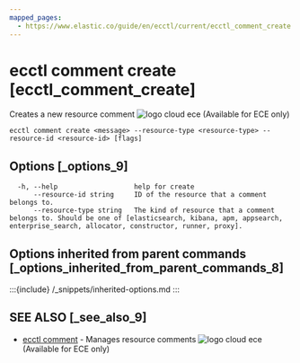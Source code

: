 ```yaml
---
mapped_pages:
  - https://www.elastic.co/guide/en/ecctl/current/ecctl_comment_create.html
---
```


# ecctl comment create [ecctl_comment_create]

Creates a new resource comment ![logo cloud ece](https://doc-icons.s3.us-east-2.amazonaws.com/logo_cloud_ece.svg "Supported on {{ece}}") (Available for ECE only)

```
ecctl comment create <message> --resource-type <resource-type> --resource-id <resource-id> [flags]
```


## Options [_options_9]

```
  -h, --help                   help for create
      --resource-id string     ID of the resource that a comment belongs to.
      --resource-type string   The kind of resource that a comment belongs to. Should be one of [elasticsearch, kibana, apm, appsearch, enterprise_search, allocator, constructor, runner, proxy].
```


## Options inherited from parent commands [_options_inherited_from_parent_commands_8]

:::{include} /_snippets/inherited-options.md
:::


## SEE ALSO [_see_also_9]

* [ecctl comment](/reference/ecctl_comment.md)	 - Manages resource comments ![logo cloud ece](https://doc-icons.s3.us-east-2.amazonaws.com/logo_cloud_ece.svg "Supported on {{ece}}") (Available for ECE only)

